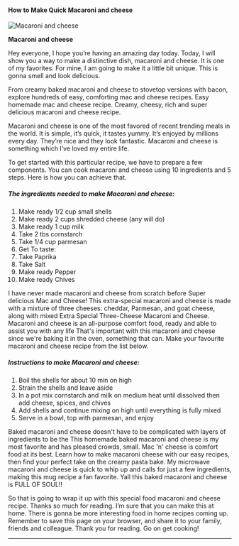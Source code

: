             

#### How to Make Quick Macaroni and cheese

![Macaroni and cheese](https://img-global.cpcdn.com/recipes/27aa3b8164510303/751x532cq70/macaroni-and-cheese-recipe-main-photo.jpg)

**Macaroni and cheese**

Hey everyone, I hope you’re having an amazing day today. Today, I will show you a way to make a distinctive dish, macaroni and cheese. It is one of my favorites. For mine, I am going to make it a little bit unique. This is gonna smell and look delicious.

From creamy baked macaroni and cheese to stovetop versions with bacon, explore hundreds of easy, comforting mac and cheese recipes. Easy homemade mac and cheese recipe. Creamy, cheesy, rich and super delicious macaroni and cheese recipe.

Macaroni and cheese is one of the most favored of recent trending meals in the world. It is simple, it’s quick, it tastes yummy. It’s enjoyed by millions every day. They’re nice and they look fantastic. Macaroni and cheese is something which I’ve loved my entire life.

To get started with this particular recipe, we have to prepare a few components. You can cook macaroni and cheese using 10 ingredients and 5 steps. Here is how you can achieve that.

##### The ingredients needed to make Macaroni and cheese:

1.  Make ready 1/2 cup small shells
2.  Make ready 2 cups shredded cheese (any will do)
3.  Make ready 1 cup milk
4.  Take 2 tbs cornstarch
5.  Take 1/4 cup parmesan
6.  Get To taste:
7.  Take Paprika
8.  Take Salt
9.  Make ready Pepper
10.  Make ready Chives

I have never made macaroni and cheese from scratch before Super delicious Mac and Cheese! This extra-special macaroni and cheese is made with a mixture of three cheeses: cheddar, Parmesan, and goat cheese, along with mixed Extra Special Three-Cheese Macaroni and Cheese. Macaroni and cheese is an all-purpose comfort food, ready and able to assist you with any life That's important with this macaroni and cheese since we're baking it in the oven, something that can. Make your favourite macaroni and cheese recipe from the list below.

##### Instructions to make Macaroni and cheese:

1.  Boil the shells for about 10 min on high
2.  Strain the shells and leave aside
3.  In a pot mix cornstarch and milk on medium heat until dissolved then add cheese, spices, and chives
4.  Add shells and continue mixing on high until everything is fully mixed
5.  Serve in a bowl, top with parmesan, and enjoy

Baked macaroni and cheese doesn't have to be complicated with layers of ingredients to be the This homemade baked macaroni and cheese is my most favorite and has pleased crowds, small. Mac 'n' cheese is comfort food at its best. Learn how to make macaroni cheese with our easy recipes, then find your perfect take on the creamy pasta bake. My microwave macaroni and cheese is quick to whip up and calls for just a few ingredients, making this mug recipe a fan favorite. Yall this baked macaroni and cheese is FULL OF SOUL!!

So that is going to wrap it up with this special food macaroni and cheese recipe. Thanks so much for reading. I’m sure that you can make this at home. There is gonna be more interesting food in home recipes coming up. Remember to save this page on your browser, and share it to your family, friends and colleague. Thank you for reading. Go on get cooking!

* * *